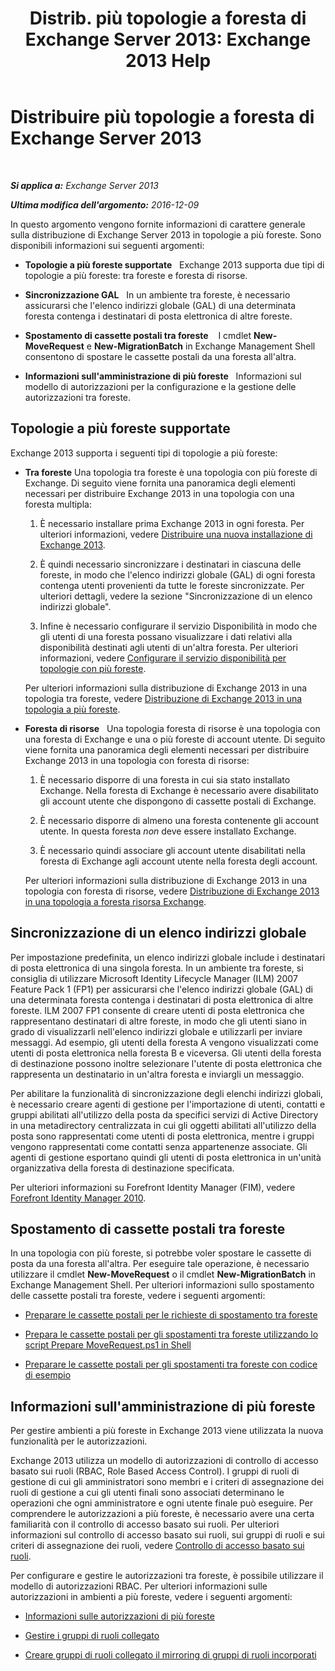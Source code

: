 ﻿---
title: 'Distrib. più topologie a foresta di Exchange Server 2013: Exchange 2013 Help'
TOCTitle: Distribuire più topologie a foresta di Exchange Server 2013
ms:assetid: d51f2b7d-9045-40cf-8b9f-43787a6fff6d
ms:mtpsurl: https://technet.microsoft.com/it-it/library/Bb124734(v=EXCHG.150)
ms:contentKeyID: 51407417
ms.date: 05/22/2018
mtps_version: v=EXCHG.150
ms.translationtype: MT
---

# Distribuire più topologie a foresta di Exchange Server 2013

 

_**Si applica a:** Exchange Server 2013_

_**Ultima modifica dell'argomento:** 2016-12-09_

In questo argomento vengono fornite informazioni di carattere generale sulla distribuzione di Exchange Server 2013 in topologie a più foreste. Sono disponibili informazioni sui seguenti argomenti:

  - **Topologie a più foreste supportate**   Exchange 2013 supporta due tipi di topologie a più foreste: tra foreste e foresta di risorse.

  - **Sincronizzazione GAL**   In un ambiente tra foreste, è necessario assicurarsi che l'elenco indirizzi globale (GAL) di una determinata foresta contenga i destinatari di posta elettronica di altre foreste.

  - **Spostamento di cassette postali tra foreste**    I cmdlet **New-MoveRequest** e **New-MigrationBatch** in Exchange Management Shell consentono di spostare le cassette postali da una foresta all'altra.

  - **Informazioni sull'amministrazione di più foreste**   Informazioni sul modello di autorizzazioni per la configurazione e la gestione delle autorizzazioni tra foreste.

## Topologie a più foreste supportate

Exchange 2013 supporta i seguenti tipi di topologie a più foreste:

  - **Tra foreste** Una topologia tra foreste è una topologia con più foreste di Exchange. Di seguito viene fornita una panoramica degli elementi necessari per distribuire Exchange 2013 in una topologia con una foresta multipla:
    
    1.  È necessario installare prima Exchange 2013 in ogni foresta. Per ulteriori informazioni, vedere [Distribuire una nuova installazione di Exchange 2013](deploy-a-new-installation-of-exchange-2013-exchange-2013-help.md).
    
    2.  È quindi necessario sincronizzare i destinatari in ciascuna delle foreste, in modo che l'elenco indirizzi globale (GAL) di ogni foresta contenga utenti provenienti da tutte le foreste sincronizzate. Per ulteriori dettagli, vedere la sezione "Sincronizzazione di un elenco indirizzi globale".
    
    3.  Infine è necessario configurare il servizio Disponibilità in modo che gli utenti di una foresta possano visualizzare i dati relativi alla disponibilità destinati agli utenti di un'altra foresta. Per ulteriori informazioni, vedere [Configurare il servizio disponibilità per topologie con più foreste](configure-the-availability-service-for-cross-forest-topologies-exchange-2013-help.md).
    
    Per ulteriori informazioni sulla distribuzione di Exchange 2013 in una topologia tra foreste, vedere [Distribuzione di Exchange 2013 in una topologia a più foreste](deploy-exchange-2013-in-a-cross-forest-topology-exchange-2013-help.md).

  - **Foresta di risorse**   Una topologia foresta di risorse è una topologia con una foresta di Exchange e una o più foreste di account utente. Di seguito viene fornita una panoramica degli elementi necessari per distribuire Exchange 2013 in una topologia con foresta di risorse:
    
    1.  È necessario disporre di una foresta in cui sia stato installato Exchange. Nella foresta di Exchange è necessario avere disabilitato gli account utente che dispongono di cassette postali di Exchange.
    
    2.  È necessario disporre di almeno una foresta contenente gli account utente. In questa foresta *non* deve essere installato Exchange.
    
    3.  È necessario quindi associare gli account utente disabilitati nella foresta di Exchange agli account utente nella foresta degli account.
    
    Per ulteriori informazioni sulla distribuzione di Exchange 2013 in una topologia con foresta di risorse, vedere [Distribuzione di Exchange 2013 in una topologia a foresta risorsa Exchange](deploy-exchange-2013-in-an-exchange-resource-forest-topology-exchange-2013-help.md).

## Sincronizzazione di un elenco indirizzi globale

Per impostazione predefinita, un elenco indirizzi globale include i destinatari di posta elettronica di una singola foresta. In un ambiente tra foreste, si consiglia di utilizzare Microsoft Identity Lifecycle Manager (ILM) 2007 Feature Pack 1 (FP1) per assicurarsi che l'elenco indirizzi globale (GAL) di una determinata foresta contenga i destinatari di posta elettronica di altre foreste. ILM 2007 FP1 consente di creare utenti di posta elettronica che rappresentano destinatari di altre foreste, in modo che gli utenti siano in grado di visualizzarli nell'elenco indirizzi globale e utilizzarli per inviare messaggi. Ad esempio, gli utenti della foresta A vengono visualizzati come utenti di posta elettronica nella foresta B e viceversa. Gli utenti della foresta di destinazione possono inoltre selezionare l'utente di posta elettronica che rappresenta un destinatario in un'altra foresta e inviargli un messaggio.

Per abilitare la funzionalità di sincronizzazione degli elenchi indirizzi globali, è necessario creare agenti di gestione per l'importazione di utenti, contatti e gruppi abilitati all'utilizzo della posta da specifici servizi di Active Directory in una metadirectory centralizzata in cui gli oggetti abilitati all'utilizzo della posta sono rappresentati come utenti di posta elettronica, mentre i gruppi vengono rappresentati come contatti senza appartenenze associate. Gli agenti di gestione esportano quindi gli utenti di posta elettronica in un'unità organizzativa della foresta di destinazione specificata.

Per ulteriori informazioni su Forefront Identity Manager (FIM), vedere [Forefront Identity Manager 2010](https://go.microsoft.com/fwlink/p/?linkid=279864).

## Spostamento di cassette postali tra foreste

In una topologia con più foreste, si potrebbe voler spostare le cassette di posta da una foresta all'altra. Per eseguire tale operazione, è necessario utilizzare il cmdlet **New-MoveRequest** o il cmdlet **New-MigrationBatch** in Exchange Management Shell. Per ulteriori informazioni sullo spostamento delle cassette postali tra foreste, vedere i seguenti argomenti:

  - [Preparare le cassette postali per le richieste di spostamento tra foreste](prepare-mailboxes-for-cross-forest-move-requests-exchange-2013-help.md)

  - [Prepara le cassette postali per gli spostamenti tra foreste utilizzando lo script Prepare MoveRequest.ps1 in Shell](prepare-mailboxes-for-cross-forest-moves-using-the-prepare-moverequest-ps1-script-in-the-shell-exchange-2013-help.md)

  - [Preparare le cassette postali per gli spostamenti tra foreste con codice di esempio](prepare-mailboxes-for-cross-forest-moves-using-sample-code-exchange-2013-help.md)

## Informazioni sull'amministrazione di più foreste

Per gestire ambienti a più foreste in Exchange 2013 viene utilizzata la nuova funzionalità per le autorizzazioni.

Exchange 2013 utilizza un modello di autorizzazioni di controllo di accesso basato sui ruoli (RBAC, Role Based Access Control). I gruppi di ruoli di gestione di cui gli amministratori sono membri e i criteri di assegnazione dei ruoli di gestione a cui gli utenti finali sono associati determinano le operazioni che ogni amministratore e ogni utente finale può eseguire. Per comprendere le autorizzazioni a più foreste, è necessario avere una certa familiarità con il controllo di accesso basato sui ruoli. Per ulteriori informazioni sul controllo di accesso basato sui ruoli, sui gruppi di ruoli e sui criteri di assegnazione dei ruoli, vedere [Controllo di accesso basato sui ruoli](understanding-role-based-access-control-exchange-2013-help.md).

Per configurare e gestire le autorizzazioni tra foreste, è possibile utilizzare il modello di autorizzazioni RBAC. Per ulteriori informazioni sulle autorizzazioni in ambienti a più foreste, vedere i seguenti argomenti:

  - [Informazioni sulle autorizzazioni di più foreste](understanding-multiple-forest-permissions-exchange-2013-help.md)

  - [Gestire i gruppi di ruoli collegato](manage-linked-role-groups-exchange-2013-help.md)

  - [Creare gruppi di ruoli collegato il mirroring di gruppi di ruoli incorporati](create-linked-role-groups-that-mirror-built-in-role-groups-exchange-2013-help.md)

